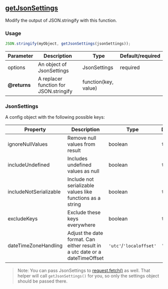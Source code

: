 ## [getJsonSettings](getJsonSettings.ts)
Modify the output of JSON.stringify with this function.
### Usage
```javascript
JSON.stringify(myObject, getJsonSettings(jsonSettings));
```

| Parameter | Description | Type | Default/required |
|------|--------------|-----------|-------------|
| options | An object of JsonSettings | JsonSettings | required |
| **@returns** | A replacer function for JSON.stringify | function(key, value) | |

### JsonSettings
A config object with the following possible keys:

| Property | Description | Type | Default/required |
|------|--------------|-----------|-------------|
| ignoreNullValues | Remove null values from result | boolean | `false`|
| includeUndefined | Includes undefined values as null | boolean | `false` |
| includeNotSerializable | Include not serializable values like functions as a string | boolean | `false`|
| excludeKeys | Exclude these keys everywhere | boolean | `false`|
| dateTimeZoneHandling | Adjust the date format. Can either result in a utc date or a dateTimeOffset | `'utc'`/`'localoffset'` | `'utc'` |

> Note: You can pass JsonSettings to [request.fetch()](src/functions/httpRequest/httpRequest.md) as well. 
> That helper will call `getJsonSettings()` for you, so only the settings object should be passed there. 
